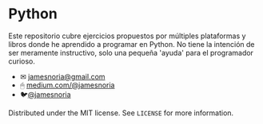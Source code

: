 # Python

Este repositorio cubre ejercicios propuestos por múltiples plataformas y libros donde he aprendido a programar en Python. No tiene la intención de ser meramente instructivo, solo una pequeña 'ayuda' para el programador curioso.

- ✉ [jamesnoria@gmail.com](mailto:jamesnoria@gmail.com)
- 🖱 [medium.com/@jamesnoria](https://medium.com/@jamesnoria)
- 🐦[@jamesnoria](https://twitter.com/jamesnoria)

Distributed under the MIT license. See `LICENSE` for more information.
